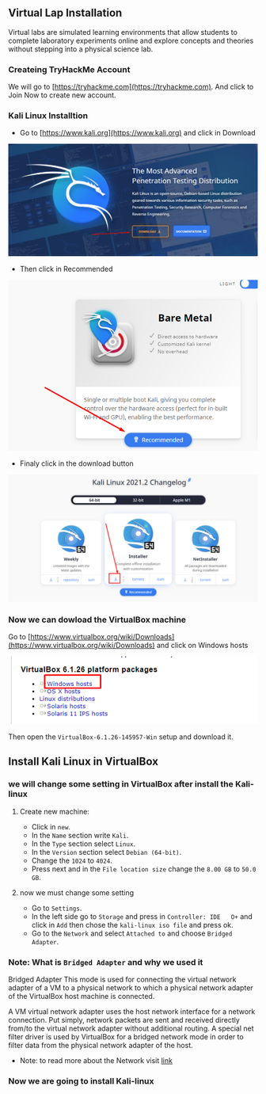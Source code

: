 ## Virtual Lap Installation
Virtual labs are simulated learning environments that allow students to complete laboratory experiments online and explore concepts and theories without stepping into a physical science lab.

### Createing TryHackMe Account

We will go to [https://tryhackme.com](https://tryhackme.com). And click to Join Now to create new account.

### Kali Linux Installtion
- Go to [https://www.kali.org](https://www.kali.org) and click in Download 

![Download](./img/kaliLunx-1.png)

- Then click in Recommended

![Recommended](./img/kaliLunx-2.png)

- Finaly click in the download button

![downloadButton](./img/kaliLunx-3.png)

### Now we can dowload the VirtualBox machine

Go to [https://www.virtualbox.org/wiki/Downloads](https://www.virtualbox.org/wiki/Downloads) and click on Windows hosts

![vBoxDownload](./img/VMBox-download.png)

Then open the  `VirtualBox-6.1.26-145957-Win` setup and download it.

## Install Kali Linux in VirtualBox

### we will change some setting in VirtualBox after install the Kali-linux

1. Create new machine:

    - Click in `new`.
    - In the `Name` section write `Kali`.
    - In the `Type` section select `Linux`.
    - In the `Version` section select `Debian (64-bit)`.
    - Change the `1024` to `4024`.
    - Press next and in the `File location size` change the `8.00 GB` to `50.0 GB`.

2. now we must change some setting

    - Go to `Settings`.
    - In the left side go to `Storage` and press in `Controller: IDE   O+` and click in `Add` then chose the `kali-linux iso file`  and press ok.
    - Go to the `Network` and select `Attached to` and choose `Bridged Adapter`.

### Note: What is `Bridged Adapter` and why we used it 

Bridged Adapter This mode is used for connecting the virtual network adapter of a VM to a physical network to which a physical network adapter of the VirtualBox host machine is connected.

A VM virtual network adapter uses the host network interface for a network connection. Put simply, network packets are sent and received directly from/to the virtual network adapter without additional routing. A special net filter driver is used by VirtualBox for a bridged network mode in order to filter data from the physical network adapter of the host.

* Note: to read more about the Network visit [link](https://www.nakivo.com/blog/virtualbox-network-setting-guide)

### Now we are going to install Kali-linux